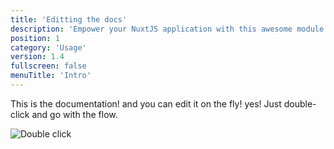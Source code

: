 ```yaml
---
title: 'Editting the docs'
description: 'Empower your NuxtJS application with this awesome module.'
position: 1
category: 'Usage'
version: 1.4
fullscreen: false
menuTitle: 'Intro'
---
```


This is the documentation! and you can edit it on the fly! yes!
Just double-click and go with the flow. 

![Double click](double-click.png)
